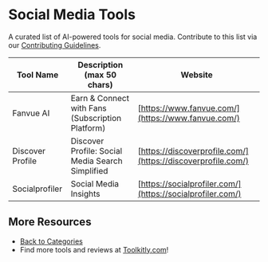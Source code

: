 # Social Media Tools

A curated list of AI-powered tools for social media. Contribute to this list via our [Contributing Guidelines](https://github.com/ToolkitlyAI/awesome-ai-tools/blob/master/CONTRIBUTING.md).

| Tool Name | Description (max 50 chars) | Website |
|-----------|----------------------------|---------|
| Fanvue AI | Earn & Connect with Fans (Subscription Platform) | [https://www.fanvue.com/](https://www.fanvue.com/) |
| Discover Profile | Discover Profile: Social Media Search Simplified | [https://discoverprofile.com/](https://discoverprofile.com/) |
| Socialprofiler | Social Media Insights | [https://socialprofiler.com/](https://socialprofiler.com/) |

## More Resources
- [Back to Categories](https://github.com/ToolkitlyAI/awesome-ai-tools/blob/master/README.md)
- Find more tools and reviews at [Toolkitly.com](https://toolkitly.com)!
